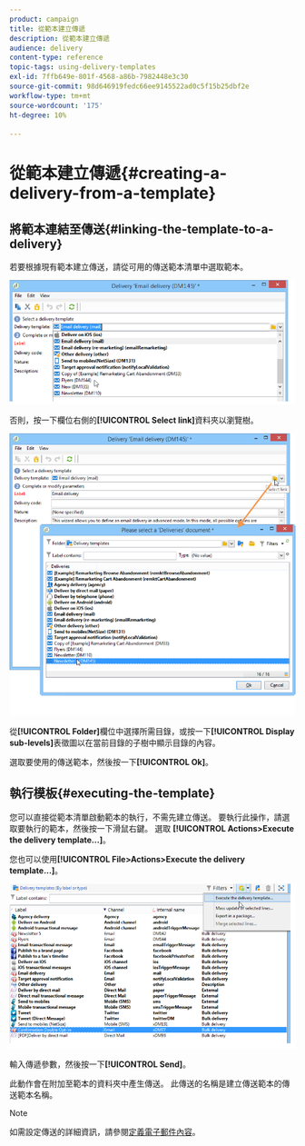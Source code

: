 ```yaml
---
product: campaign
title: 從範本建立傳遞
description: 從範本建立傳遞
audience: delivery
content-type: reference
topic-tags: using-delivery-templates
exl-id: 7ffb649e-801f-4568-a86b-7982448e3c30
source-git-commit: 98d646919fedc66ee9145522ad0c5f15b25dbf2e
workflow-type: tm+mt
source-wordcount: '175'
ht-degree: 10%

---
```


# 從範本建立傳遞{#creating-a-delivery-from-a-template}

## 將範本連結至傳送{#linking-the-template-to-a-delivery}

若要根據現有範本建立傳送，請從可用的傳送範本清單中選取範本。

![](assets/s_ncs_user_wizard_select_template.png)

否則，按一下欄位右側的&#x200B;**[!UICONTROL Select link]**&#x200B;資料夾以瀏覽樹。

![](assets/s_ncs_user_wizard_choose_link.png)

從&#x200B;**[!UICONTROL Folder]**&#x200B;欄位中選擇所需目錄，或按一下&#x200B;**[!UICONTROL Display sub-levels]**&#x200B;表徵圖以在當前目錄的子樹中顯示目錄的內容。

選取要使用的傳送範本，然後按一下&#x200B;**[!UICONTROL Ok]**。

## 執行模板{#executing-the-template}

您可以直接從範本清單啟動範本的執行，不需先建立傳送。 要執行此操作，請選取要執行的範本，然後按一下滑鼠右鍵。 選取 **[!UICONTROL Actions>Execute the delivery template...]**。

您也可以使用&#x200B;**[!UICONTROL File>Actions>Execute the delivery template...]**。

![](assets/s_ncs_user_template_execute_menu.png)

輸入傳遞參數，然後按一下&#x200B;**[!UICONTROL Send]**。

此動作會在附加至範本的資料夾中產生傳送。 此傳送的名稱是建立傳送範本的傳送範本名稱。

>[!NOTE]
>
>如需設定傳送的詳細資訊，請參閱[定義電子郵件內容](../../delivery/using/defining-the-email-content.md)。
